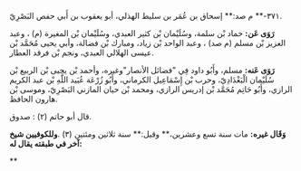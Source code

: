 ٣٧١-** م صد:** إسحاق بن عُمَر بن سليط الهذلي، أبو يعقوب بن أَبي حفص البَصْرِيّ.

**رَوَى عَن:** حماد بْن سلمة، وسُلَيْمان بْن كثير العبدي، وسُلَيْمان بْن المغيرة (م) ، وعبد العزيز بْن مسلم (م صد) ، وعبد الواحد بْن زياد، ومبارك بْن فضالة، وأبي يحيى مُحَمَّد بْن عيسى الهلالي العبدي، ونجم بْن فرقد العطار.

**رَوَى عَنه:** مسلم، وأَبُو داود فِي "فضائل الأنصار"وغيره، وأحمد بْن يحيى بْن الربيع بْن سُلَيْمان الْبَغْدَادِيّ، وحرب بْن إِسْمَاعِيل الكرماني، وأَبُو زُرْعَة عُبَيد اللَّهِ بْن عبد الكريم الرازي، وأَبُو حَاتِم مُحَمَّد بْن إدريس الرازي، ومحمد بْن حيان المازني البَصْرِيّ، وموسى بْن هارون الحافظ.

قال أبو حاتم (٢) : صدوق.

**وَقَال غيره:** مات سنة تسع وعشرين،** وقيل:** سنة ثلاثين ومئتين (٣) .**وللكوفيين شيخ آخر في طبقته يقال له:**

**